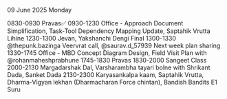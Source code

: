 09 June 2025
Monday

0830-0930 Pravas✅
0930-1230 Office - Approach Document Simplification, Task-Tool Dependency Mapping Update, Saptahik Vrutta Lihine
1230-1300 Jevan, Yakshanchi Dengi Final
1300-1330 @thepunk.bazinga  Veervrat call, @saurav.d_57939 Next week plan sharing
1330-1745 Office - MBD Concept Diagram Design, Field Visit Plan with @rohanmaheshprabhune 
1745-1830 Pravas
1830-2000 Sangeet Class
2000-2130 Margadarshak Dal, Varsharambha tayari bolne with Shrikant Dada, Sanket Dada
2130-2300 Karyasankalpa kaam, Saptahik Vrutta, Dharma-Vigyan lekhan (Dharmacharan Force chintan), Bandish Bandits E1 Suru